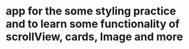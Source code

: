 # app for the some styling practice and to learn some functionality of scrollView, cards, Image and more